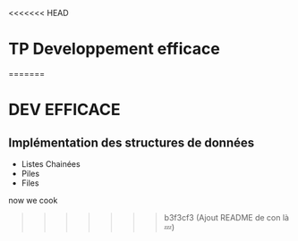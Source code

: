 <<<<<<< HEAD
# TP Developpement efficace
=======
# DEV EFFICACE

## Implémentation des structures de données

- Listes Chainées
- Piles
- Files

now we cook
>>>>>>> b3f3cf3 (Ajout README de con là 💤)
